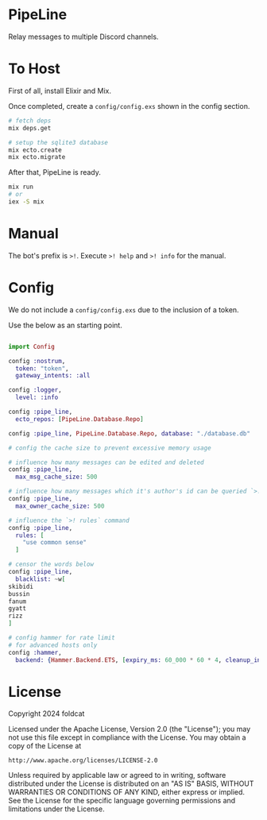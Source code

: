 # PipeLine

Relay messages to multiple Discord channels.

# To Host 

First of all, install Elixir and Mix.

Once completed, create a `config/config.exs` shown in the config section.

```bash
# fetch deps
mix deps.get

# setup the sqlite3 database
mix ecto.create
mix ecto.migrate
```

After that, PipeLine is ready.

```bash 
mix run 
# or 
iex -S mix
```

# Manual 

The bot's prefix is `>!`. Execute `>! help` and `>! info` for the manual.

# Config 

We do not include a `config/config.exs` due to the inclusion of a token.

Use the below as an starting point.

```elixir

import Config

config :nostrum,
  token: "token",
  gateway_intents: :all

config :logger,
  level: :info

config :pipe_line,
  ecto_repos: [PipeLine.Database.Repo]

config :pipe_line, PipeLine.Database.Repo, database: "./database.db"

# config the cache size to prevent excessive memory usage  

# influence how many messages can be edited and deleted
config :pipe_line,
  max_msg_cache_size: 500

# influence how many messages which it's author's id can be queried `>! getowner` command
config :pipe_line,
  max_owner_cache_size: 500

# influence the `>! rules` command
config :pipe_line,
  rules: [
    "use common sense"
  ]

# censor the words below
config :pipe_line,
  blacklist: ~w[
skibidi
bussin 
fanum
gyatt
rizz 
]

# config hammer for rate limit
# for advanced hosts only
config :hammer,
  backend: {Hammer.Backend.ETS, [expiry_ms: 60_000 * 60 * 4, cleanup_interval_ms: 60_000 * 10]}
```

# License 

Copyright 2024 foldcat

Licensed under the Apache License, Version 2.0 (the "License");
you may not use this file except in compliance with the License.
You may obtain a copy of the License at

    http://www.apache.org/licenses/LICENSE-2.0

Unless required by applicable law or agreed to in writing, software
distributed under the License is distributed on an "AS IS" BASIS,
WITHOUT WARRANTIES OR CONDITIONS OF ANY KIND, either express or implied.
See the License for the specific language governing permissions and
limitations under the License.
